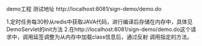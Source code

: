 demo工程
测试地址 http://localhost:8081/sign-demo/demo.do

1.定时任务每30秒从redis中获取JAVA代码，进行编译后存储在内存中，具体见DemoServlet的init方法
2.在http://localhost:8081/sign-demo/demo.do这个请求中，调用延签调整为从内存中加载class信息后，通过反射
调用指定的方法。

